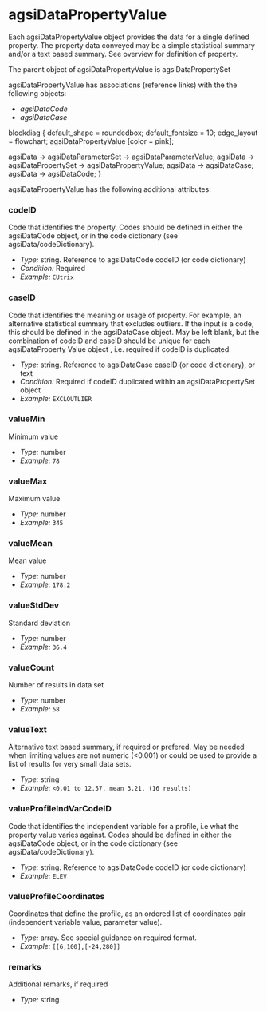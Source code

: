 # agsiDataPropertyValue


Each agsiDataPropertyValue object provides the data for a single defined property. The property data conveyed may be a simple statistical summary and/or a text based summary. See overview for definition of property.

The parent object of agsiDataPropertyValue is agsiDataPropertySet

agsiDataPropertyValue has associations (reference links) with the the following objects:

* *agsiDataCode*
* *agsiDataCase*


blockdiag {
  default_shape = roundedbox;
  default_fontsize = 10;
  edge_layout = flowchart;
  agsiDataPropertyValue [color = pink];

  agsiData -> agsiDataParameterSet -> agsiDataParameterValue;
  agsiData -> agsiDataPropertySet -> agsiDataPropertyValue;
  agsiData -> agsiDataCase;
  agsiData -> agsiDataCode;
}

agsiDataPropertyValue has the following additional attributes:

### codeID

Code that identifies the property. Codes should be defined in either the agsiDataCode object, or in the code dictionary (see agsiData/codeDictionary).

- *Type:* string. Reference to agsiDataCode codeID (or code dictionary)
- *Condition:* Required
- *Example:* ``CUtrix``

### caseID

Code that identifies the meaning or usage of property. For example, an alternative statistical summary that excludes outliers. If the input is a code, this should be defined in the agsiDataCase object. May be left blank, but the combination of codeID and caseID should be unique for each agsiDataProperty Value object , i.e. required if codeID is duplicated.

- *Type:* string. Reference to agsiDataCase caseID (or code dictionary), or text
- *Condition:* Required if codeID duplicated within an agsiDataPropertySet object
- *Example:* ``EXCLOUTLIER``

### valueMin

Minimum value

- *Type:* number
- *Example:* ``78``

### valueMax

Maximum value

- *Type:* number
- *Example:* ``345``

### valueMean

Mean value

- *Type:* number
- *Example:* ``178.2``

### valueStdDev

Standard deviation

- *Type:* number
- *Example:* ``36.4``

### valueCount

Number of results in data set

- *Type:* number
- *Example:* ``58``

### valueText

Alternative text based summary, if required or prefered. May be needed when limiting values are not numeric (<0.001) or could be used to provide a list of results for very small data sets.

- *Type:* string
- *Example:* ``<0.01 to 12.57, mean 3.21, (16 results)``

### valueProfileIndVarCodeID

Code that identifies the independent variable for a profile, i.e what the property value varies against. Codes should be defined in either the agsiDataCode object, or in the code dictionary (see agsiData/codeDictionary).

- *Type:* string. Reference to agsiDataCode codeID (or code dictionary)
- *Example:* ``ELEV``

### valueProfileCoordinates

Coordinates that define the profile, as an ordered list of coordinates pair (independent variable value, parameter value).

- *Type:* array. See special guidance on required format.
- *Example:* ``[[6,100],[-24,280]]``

### remarks

Additional remarks, if required

- *Type:* string
